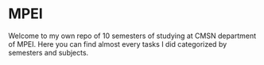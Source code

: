 # MPEI
Welcome to my own repo of 10 semesters of studying at CMSN department of MPEI.
Here you can find almost every tasks I did categorized by semesters and subjects.
